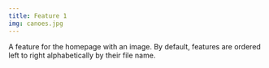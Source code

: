 ```yaml
---
title: Feature 1 
img: canoes.jpg
---
```

A feature for the homepage with an image. By default, features are ordered left to right alphabetically by their file name. 